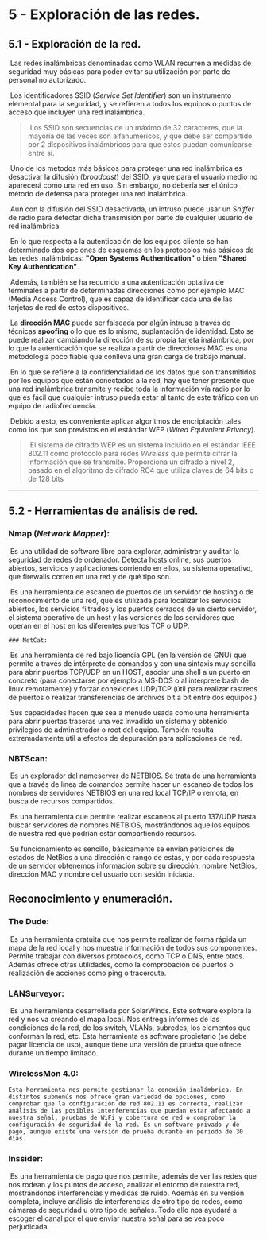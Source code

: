 # 5 - Exploración de las redes.

## 5.1 - Exploración de la red.

​	Las redes inalámbricas denominadas como WLAN recurren a medidas de seguridad muy básicas para poder evitar su utilización por parte de personal no autorizado.

​	Los identificadores SSID (_Service Set Identifier_) son un instrumento elemental para la seguridad, y se refieren a todos los equipos o puntos de acceso que incluyen una red inalámbrica.

> ​	Los SSID son secuencias de un máximo de 32 caracteres, que la mayoría de las veces son alfanumericos, y que debe ser compartido por 2 dispositivos inalámbricos para que estos puedan comunicarse entre sí.

​	Uno de los metodos más básicos para proteger una red inalámbrica es desactivar la difusión (_broadcast_) del SSID, ya que para el usuario medio no aparecerá como una red en uso. Sin embargo, no debería ser el único método de defensa para proteger una red inalámbrica.

​	Aun con la difusión del SSID desactivada, un intruso puede usar un _Sniffer_ de radio para detectar dicha transmisión por parte de cualquier usuario de red inalámbrica.

​	En lo que respecta a la autenticación de los equipos cliente se han determinado dos opciones de esquemas en los protocolos más básicos de las redes inalámbricas: **"Open Systems Authentication"** o bien **"Shared Key Authentication"**.

​	Además, también se ha recurrido a una autenticación optativa de terminales a partir de determinadas direcciones como por ejemplo MAC (Media Access Control), que es capaz de identificar cada una de las tarjetas de red de estos dispositivos.

​	La __dirección MAC__ puede ser falseada por algún intruso a través de técnicas __spoofing__ o lo que es lo mismo, suplantación de identidad. Esto se puede realizar cambiando la dirección de su propia tarjeta inalámbrica, por lo que la autenticación que se realiza a partir de direcciones MAC es una metodología poco fiable que conlleva una gran carga de trabajo manual.

​	En lo que se refiere a la confidencialidad de los datos que son transmitidos por los equipos que están conectados a la red, hay que tener presente que una red inalámbrica transmite y recibe toda la información vía radio por lo que es fácil que cualquier intruso pueda estar al tanto de este tráfico con un equipo de radiofrecuencia.

​	Debido a esto, es conveniente aplicar algoritmos de encriptación tales como los que son previstos en el estándar WEP (_Wired Equivalent Privacy_). 

> ​	El sistema de cifrado WEP es un sistema incluido en el estándar IEEE 802.11 como protocolo para redes _Wireless_ que permite cifrar la información que se transmite. Proporciona un cifrado a nivel 2, basado en el algoritmo de cifrado RC4 que utiliza claves de 64 bits o de 128 bits

---



## 5.2 - Herramientas de análisis de red.

### Nmap (_Network Mapper_):

​	Es una utilidad de software libre para explorar, administrar y auditar la seguridad de redes de ordenador. Detecta hosts online, sus puertos abiertos, servicios y aplicaciones corriendo en ellos, su sistema operativo, que firewalls corren en una red y de qué tipo son.

​	Es una herramienta de escaneo de puertos de un servidor de hosting o de reconocimiento de una red, que es utilizada para localizar los servicios abiertos, los servicios filtrados y los puertos cerrados de un cierto servidor, el sistema operativo de un host y las versiones de los servidores que operan en el host en los diferentes puertos TCP o UDP.

	### NetCat:

​	Es una herramienta de red bajo licencia GPL (en la versión de GNU) que permite a través de intérprete de comandos y con una sintaxis muy sencilla para abrir puertos TCP/UDP en un HOST, asociar una shell a un puerto en concreto (para conectarse por ejemplo a MS-DOS o al intérprete bash de linux remotamente) y forzar conexiones UDP/TCP (útil para realizar rastreos de puertos o realizar transferencias de archivos bit a bit entre dos equipos.)

​	Sus capacidades hacen que sea a menudo usada como una herramienta para abrir puertas traseras una vez invadido un sistema y obtenido privilegios de administrador o root del equipo. También resulta extremadamente útil a efectos de depuración para aplicaciones de red.

### NBTScan:

​	Es un explorador del nameserver de NETBIOS. Se trata de una herramienta que a través de línea de comandos permite hacer un escaneo de todos los nombres de servidores NETBIOS en una red local TCP/IP o remota, en busca de recursos compartidos.

​	Es una herramienta que permite realizar escaneos al puerto 137/UDP hasta buscar servidores de nombres NETBIOS, mostrándonos aquellos equipos de nuestra red que podrían estar compartiendo recursos.

​	Su funcionamiento es sencillo, básicamente se envían peticiones de estados de NetBios a una dirección o rango de estas, y por cada respuesta de un servidor obtenemos información sobre su dirección, nombre NetBios, dirección MAC y nombre del usuario con sesión iniciada. 



## Reconocimiento y enumeración.

### The Dude:

​	Es una herramienta gratuita que nos permite realizar de forma rápida un mapa de la red local y nos muestra información de todos sus componentes. Permite trabajar con diversos protocolos, como TCP o DNS, entre otros. Además ofrece otras utilidades, como la comprobación de puertos o realización de acciones como ping o traceroute.

### LANSurveyor:

​	Es una herramienta desarrollada por SolarWinds. Este software explora la red y nos va creando el mapa local. Nos entrega informes de las condiciones de la red, de los switch, VLANs, subredes, los elementos que conforman la red, etc. Esta herramienta es software propietario (se debe pagar licencia de uso), aunque tiene una versión de prueba que ofrece durante un tiempo limitado.

### WirelessMon 4.0:

 	Esta herramienta nos permite gestionar la conexión inalámbrica. En distintos submenús nos ofrece gran variedad de opciones, como comprobar que la configuración de red 802.11 es correcta, realizar análisis de las posibles interferencias que puedan estar afectando a nuestra señal, pruebas de WiFi y cobertura de red o comprobar la configuración de seguridad de la red. Es un software privado y de pago, aunque existe una versión de prueba durante un periodo de 30 días.

### Inssider: 

​	Es una herramienta de pago que nos permite, además de ver las redes que nos rodean y los puntos de acceso, analizar el entorno de nuestra red, mostrándonos interferencias y medidas de ruido. Además en su versión completa, incluye análisis de interferencias de otro tipo de redes, como cámaras de seguridad u otro tipo de señales. Todo ello nos ayudará a escoger el canal por el que enviar nuestra señal para se vea poco perjudicada.


